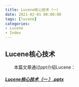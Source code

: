 ```yaml
---
title: Lucene核心技术（一）
date: 2021-02-01 00:00:00
tags: [lucene]
categories:
- Lucene
- Index
---
```


## Lucene核心技术

&emsp;&emsp;本篇文章通过ppt介绍Lucene：

##### [Lucene核心技术（一 ）.pptx](http://www.amazingkoala.com.cn/attachment/Lucene/Lucene核心技术/Lucene核心技术（一）.pptx)